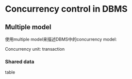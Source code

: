 # Concurrency control in DBMS



## Multiple model

使用multiple model来描述DBMS中的concurrency model:

Concurrency unit: transaction



### Shared data

table



